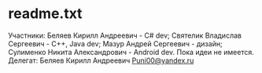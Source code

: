 # readme.txt
Участники:
  Беляев Кирилл Андреевич - C# dev;
  Святелик Владислав Сергеевич - C++, Java dev;
  Мазур Андрей Сергеевич - дизайн;
  Сулименко Никита Александрович - Android dev.
Пока идеи не имеется.
Делегат:
Беляев Кирилл Андреевич
  Puni00@yandex.ru
